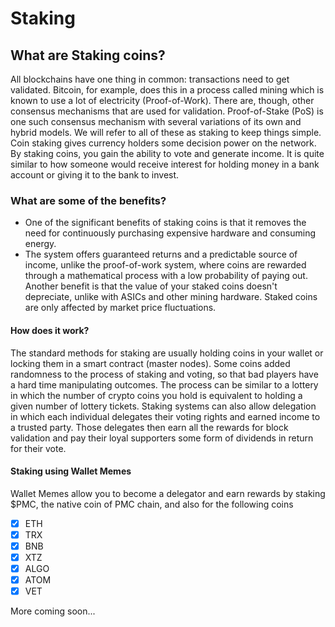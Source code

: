 # Staking

## What are Staking coins?

All blockchains have one thing in common: transactions need to get validated. Bitcoin, for example, does this in a process called mining which is known to use a lot of electricity (Proof-of-Work). There are, though, other consensus mechanisms that are used for validation. Proof-of-Stake (PoS) is one such consensus mechanism with several variations of its own and hybrid models. We will refer to all of these as staking to keep things simple. Coin staking gives currency holders some decision power on the network. By staking coins, you gain the ability to vote and generate income. It is quite similar to how someone would receive interest for holding money in a bank account or giving it to the bank to invest.



### What are some of the benefits?

* One of the significant benefits of staking coins is that it removes the need for continuously purchasing expensive hardware and consuming energy.
* The system offers guaranteed returns and a predictable source of income, unlike the proof-of-work system, where coins are rewarded through a mathematical process with a low probability of paying out. Another benefit is that the value of your staked coins doesn't depreciate, unlike with ASICs and other mining hardware. Staked coins are only affected by market price fluctuations.

#### How does it work?

The standard methods for staking are usually holding coins in your wallet or locking them in a smart contract (master nodes). Some coins added randomness to the process of staking and voting, so that bad players have a hard time manipulating outcomes. The process can be similar to a lottery in which the number of crypto coins you hold is equivalent to holding a given number of lottery tickets. Staking systems can also allow delegation in which each individual delegates their voting rights and earned income to a trusted party. Those delegates then earn all the rewards for block validation and pay their loyal supporters some form of dividends in return for their vote.

#### Staking using Wallet Memes

Wallet Memes allow you to become a delegator and earn rewards by staking $PMC, the native coin of PMC chain, and also for the following coins

* [x] ETH
* [x] TRX
* [x] BNB
* [x] XTZ
* [x] ALGO
* [x] ATOM
* [x] VET

More coming soon...



&#x20;
